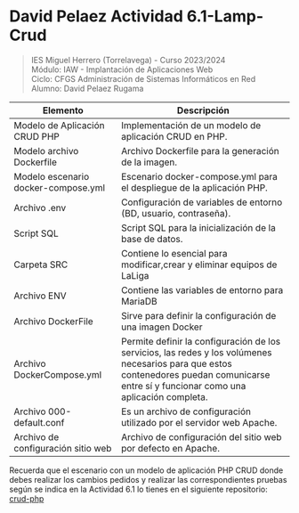 #  David Pelaez Actividad 6.1-Lamp-Crud

>IES Miguel Herrero (Torrelavega) - Curso 2023/2024  
>Módulo: IAW - Implantación de Aplicaciones Web  
>Ciclo: CFGS Administración de Sistemas Informáticos en Red  
>Alumno: David Pelaez Rugama

| Elemento                                  | Descripción                                                               |
|-------------------------------------------|---------------------------------------------------------------------------|
| Modelo de Aplicación CRUD PHP             | Implementación de un modelo de aplicación CRUD en PHP.                    |
| Modelo archivo Dockerfile                 | Archivo Dockerfile para la generación de la imagen.                      |
| Modelo escenario docker-compose.yml      | Escenario docker-compose.yml para el despliegue de la aplicación PHP.     |
| Archivo .env                              | Configuración de variables de entorno (BD, usuario, contraseña).          |
| Script SQL                                | Script SQL para la inicialización de la base de datos.
| Carpeta SRC                               | Contiene lo esencial para modificar,crear y eliminar equipos de LaLiga |
| Archivo ENV                               | Contiene las variables de entorno para MariaDB                           |
| Archivo DockerFile                        | Sirve para definir la configuración de una imagen Docker                 |
| Archivo DockerCompose.yml                 | Permite definir la configuración de los servicios, las redes y los volúmenes necesarios para que estos contenedores puedan comunicarse entre sí y funcionar como una aplicación completa. 
|Archivo 000-default.conf                  | Es un archivo de configuración utilizado por el servidor web Apache.      |
| Archivo de configuración sitio web       | Archivo de configuración del sitio web por defecto en Apache.             |

Recuerda que el escenario con un modelo de aplicación PHP CRUD donde debes realizar los cambios pedidos y realizar las correspondientes pruebas según se indica en la Actividad 6.1 lo tienes en el siguiente repositorio: [crud-php](https://github.com/lumigv/crud-php)

